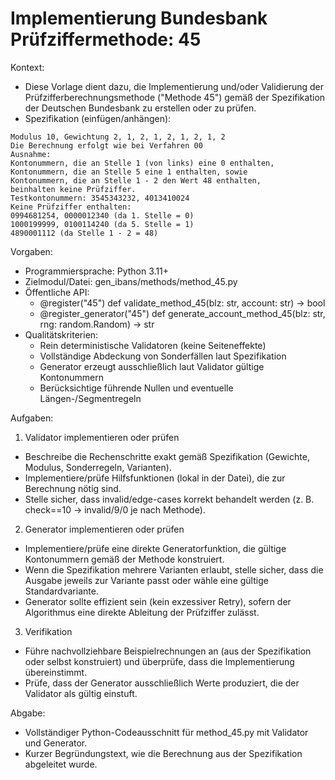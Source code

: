 # Implementierung Bundesbank Prüfziffermethode: 45

Kontext:
- Diese Vorlage dient dazu, die Implementierung und/oder Validierung der Prüfzifferberechnungsmethode ("Methode 45") gemäß der Spezifikation der Deutschen Bundesbank zu erstellen oder zu prüfen.
- Spezifikation (einfügen/anhängen):

```Text
Modulus 10, Gewichtung 2, 1, 2, 1, 2, 1, 2, 1, 2
Die Berechnung erfolgt wie bei Verfahren 00
Ausnahme:
Kontonummern, die an Stelle 1 (von links) eine 0 enthalten,
Kontonummern, die an Stelle 5 eine 1 enthalten, sowie
Kontonummern, die an Stelle 1 - 2 den Wert 48 enthalten,
beinhalten keine Prüfziffer.
Testkontonummern: 3545343232, 4013410024
Keine Prüfziffer enthalten:
0994681254, 0000012340 (da 1. Stelle = 0)
1000199999, 0100114240 (da 5. Stelle = 1)
4890001112 (da Stelle 1 - 2 = 48)
```

Vorgaben:
- Programmiersprache: Python 3.11+
- Zielmodul/Datei: gen_ibans/methods/method_45.py
- Öffentliche API:
  - @register("45") def validate_method_45(blz: str, account: str) -> bool
  - @register_generator("45") def generate_account_method_45(blz: str, rng: random.Random) -> str
- Qualitätskriterien:
  - Rein deterministische Validatoren (keine Seiteneffekte)
  - Vollständige Abdeckung von Sonderfällen laut Spezifikation
  - Generator erzeugt ausschließlich laut Validator gültige Kontonummern
  - Berücksichtige führende Nullen und eventuelle Längen-/Segmentregeln

Aufgaben:
1) Validator implementieren oder prüfen
- Beschreibe die Rechenschritte exakt gemäß Spezifikation (Gewichte, Modulus, Sonderregeln, Varianten).
- Implementiere/prüfe Hilfsfunktionen (lokal in der Datei), die zur Berechnung nötig sind.
- Stelle sicher, dass invalid/edge-cases korrekt behandelt werden (z. B. check==10 -> invalid/9/0 je nach Methode).

2) Generator implementieren oder prüfen
- Implementiere/prüfe eine direkte Generatorfunktion, die gültige Kontonummern gemäß der Methode konstruiert.
- Wenn die Spezifikation mehrere Varianten erlaubt, stelle sicher, dass die Ausgabe jeweils zur Variante passt oder wähle eine gültige Standardvariante.
- Generator sollte effizient sein (kein exzessiver Retry), sofern der Algorithmus eine direkte Ableitung der Prüfziffer zulässt.

3) Verifikation
- Führe nachvollziehbare Beispielrechnungen an (aus der Spezifikation oder selbst konstruiert) und überprüfe, dass die Implementierung übereinstimmt.
- Prüfe, dass der Generator ausschließlich Werte produziert, die der Validator als gültig einstuft.

Abgabe:
- Vollständiger Python-Codeausschnitt für method_45.py mit Validator und Generator.
- Kurzer Begründungstext, wie die Berechnung aus der Spezifikation abgeleitet wurde.